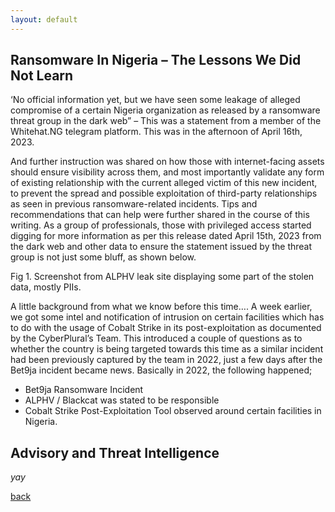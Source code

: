```yaml
---
layout: default
---
```


## Ransomware In Nigeria – The Lessons We Did Not Learn

‘No official information yet, but we have seen some leakage of alleged compromise of a certain Nigeria organization as released by a ransomware threat group in the dark web” – This was a statement from a member of the Whitehat.NG telegram platform. This was in the afternoon of April 16th, 2023. 

And further instruction was shared on how those with internet-facing assets should ensure visibility across them, and most importantly validate any form of existing relationship with the current alleged victim of this new incident, to prevent the spread and possible exploitation of third-party relationships as seen in previous ransomware-related incidents. Tips and recommendations that can help were further shared in the course of this writing.
As a group of professionals, those with privileged access started digging for more information as per this release dated April 15th, 2023 from the dark web and other data to ensure the statement issued by the threat group is not just some bluff, as shown below.

Fig 1. Screenshot from ALPHV leak site displaying some part of the stolen data, mostly PIIs.

A little background from what we know before this time….
A week earlier, we got some intel and notification of intrusion on certain facilities which has to do with the usage of Cobalt Strike in its post-exploitation as documented by the CyberPlural’s Team. This introduced a couple of questions as to whether the country is being targeted towards this time as a similar incident had been previously captured by the team in 2022, just a few days after the Bet9ja incident became news. 
Basically in 2022, the following happened;
-	Bet9ja Ransomware Incident 
-	ALPHV / Blackcat was stated to be responsible
-	Cobalt Strike Post-Exploitation Tool observed around certain facilities in Nigeria. 


## Advisory and Threat Intelligence

_yay_

[back](./)
